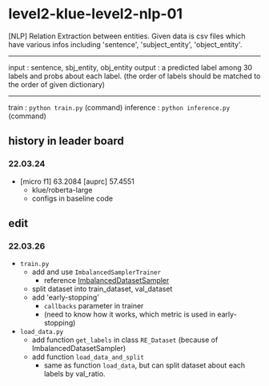 # level2-klue-level2-nlp-01
[NLP] Relation Extraction between entities.
Given data is csv files which have various infos including 'sentence', 'subject_entity', 'object_entity'.

---

input : sentence, sbj_entity, obj_entity
output : a predicted label among 30 labels and probs about each label. (the order of labels should be matched to the order of given dictionary)

---

train :  `python train.py` \(command\)
inference : `python inference.py` \(command\)

## history in leader board
### 22.03.24
- \[micro f1\] 63.2084 \[auprc\] 57.4551
   - klue/roberta-large
   - configs in baseline code


## edit
### 22.03.26
- `train.py`
   - add and use `ImbalancedSamplerTrainer`
      - reference [ImbalancedDatasetSampler](https://github.com/ufoym/imbalanced-dataset-sampler)
   - split dataset into train_dataset, val_dataset
   - add 'early-stopping'
      - `callbacks` parameter in trainer
      - (need to know how it works, which metric is used in early-stopping)
- `load_data.py`
   - add function `get_labels` in class `RE_Dataset` (because of ImbalancedDatasetSampler)
   - add function `load_data_and_split`
      - same as function `load_data`, but can split dataset about each labels by val_ratio.
      